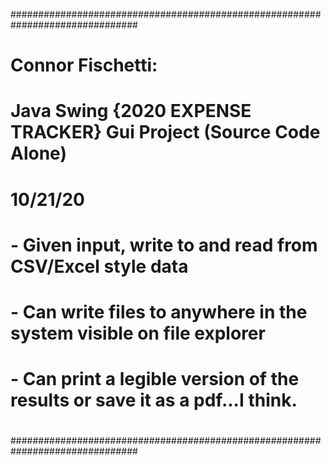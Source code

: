 ###############################################################################
#
#   Connor Fischetti:
#   Java Swing {2020 EXPENSE TRACKER} Gui Project (Source Code Alone)
#   10/21/20
#
#   - Given input, write to and read from CSV/Excel style data
#   - Can write files to anywhere in the system visible on file explorer
#   - Can print a legible version of the results or save it as a pdf...I think. 
#
###############################################################################
